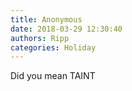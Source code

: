 ```yaml
---
title: Anonymous
date: 2018-03-29 12:30:40
authors: Ripp
categories: Holiday
---
```


 Did you mean TAINT